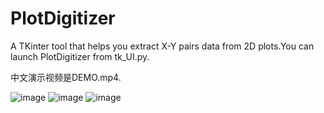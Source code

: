 # PlotDigitizer
A TKinter tool that helps you extract X-Y pairs data from 2D plots.You can launch PlotDigitizer from tk_UI.py.

中文演示视频是DEMO.mp4.

![image](https://user-images.githubusercontent.com/29700905/109643721-97aa6b00-7b8f-11eb-9b34-9927a4041def.png)
![image](https://user-images.githubusercontent.com/29700905/109643777-a8f37780-7b8f-11eb-94ad-cf7bf4fae7c6.png)
![image](https://user-images.githubusercontent.com/29700905/109643691-8f523000-7b8f-11eb-95ba-b78688ccaea0.png)
